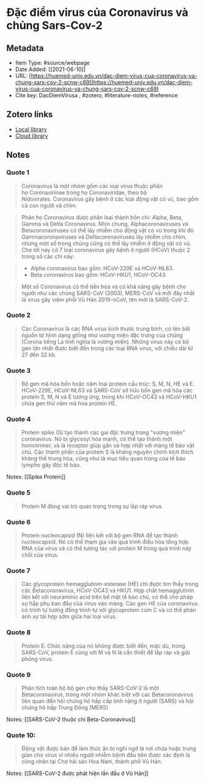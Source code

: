 # Đặc điểm virus của Coronavirus và chủng Sars-Cov-2

## Metadata

* Item Type: #source/webpage 
* Date Added: [[2021-06-10]]
* URL: [https://huemed-univ.edu.vn/dac-diem-virus-cua-coronavirus-va-chung-sars-cov-2-scnw-c69](https://huemed-univ.edu.vn/dac-diem-virus-cua-coronavirus-va-chung-sars-cov-2-scnw-c69)
* Cite key: DacDiemVirusa
, #zotero, #literature-notes, #reference


##  Zotero links
* [Local library](zotero://select/items/1_GSGN6FQ7)
* [Cloud library](http://zotero.org/users/2023153/items/GSGN6FQ7)

## Notes
### Quote 1
> Coronavirus là một nhóm gồm các loại virus thuộc phân họ Coronavirinae trong họ Coronaviridae, theo bộ Nidovirales. Coronavirus gây bệnh ở các loài động vật có vú, bao gồm cả con người và chim.

> Phân họ Coronavirus được phân loại thành bốn chi: Alpha, Beta, Gamma và Delta Coronavirus. Nhìn chung, Alphacoronaviruses và Betacoronaviruses có thể lây nhiễm cho động vật có vú trong khi đó Gammacoronaviruses và Deltacoronaviruses lây nhiễm cho chim, nhưng một số trong chúng cũng có thể lây nhiễm ở động vật có vú. Cho tới nay có 7 loại coronavirus gây bệnh ở người (HCoV) thuộc 2 trong số các chi này:

> + Alpha coronavirus bao gồm: HCoV-229E và HCoV-NL63.
> + Beta coronavirus bao gồm: HCoV-HKU1, HCoV-OC43.

> Một số Coronavirus có thể tiến hóa và có khả năng gây bệnh cho người như các chủng SARS-CoV (2003), MERS-CoV và mới đây nhất là virus gây viêm phổi Vũ Hán 2019-nCoV, tên mới là SARS-CoV-2.

### Quote 2
> Các Coronavirus là các RNA virus kích thước trung bình, có tên bắt nguồn từ hình dạng giống như vương miện đặc trưng của chúng (Corona tiếng La tinh nghĩa là vương miện). Những virus này có bộ gen lớn nhất được biết đến trong các loại RNA virus, với chiều dài từ 27 đến 32 kb.

### Quote 3
> Bộ gen mã hóa bốn hoặc năm loại protein cấu trúc: S, M, N, HE và E. HCoV-229E, HCoV-NL63 và SARS-CoV sở hữu bốn gen mã hóa các protein S, M, N và E tương ứng, trong khi HCoV-OC43 và HCoV-HKU1 chứa gen thứ năm mã hóa protein HE.

### Quote 4
> Protein spike (S) tạo thành các gai đặc trưng trong "vương miện" coronavirus. Nó bị glycosyl hóa mạnh, có thể tạo thành một homotrimer, và là receptor giúp gắn và hợp nhất với màng tế bào vật chủ. Các thành phần của protein S là kháng nguyên chính kích thích kháng thể trung hòa, cũng như là mục tiêu quan trọng của tế bào lympho gây độc tế bào.

Notes:
[[Spike Protein]]

### Quote 5
> Protein M đóng vai trò quan trọng trong sự lắp ráp virus.

### Quote 6
> Protein nucleocapsid (N) liên kết với bộ gen RNA để tạo thành nucleocapsid. Nó có thể tham gia vào quá trình điều hòa tổng hợp RNA của virus và có thể tương tác với protein M trong quá trình nảy chồi của virus.

### Quote 7
> Các glycoprotein hemagglutinin-esterase (HE) chỉ được tìm thấy trong các Betacoronavirus, HCoV-OC43 và HKU1. Hợp chất hemagglutinin liên kết với neuraminic acid trên bề mặt tế bào chủ, có thể cho phép sự hấp phụ ban đầu của virus vào màng. Các gen HE của coronavirus có trình tự tương đồng trình tự với glycoprotein cúm C và có thể phản ánh sự tái hợp sớm giữa hai loại virus.

### Quote 8
> Protein E: Chức năng của nó không được biết đến, mặc dù, trong SARS-CoV, protein E cùng với M và N là cần thiết để lắp ráp và giải phóng virus.

### Quote 9
> Phân tích toàn bộ bộ gen cho thấy SARS-CoV-2 là một Betacoronavirus, trong một nhóm khác biệt với các Betacoronavirus liên quan đến hội chứng hô hấp cấp tính nặng ở người (SARS) và hội chứng hô hấp Trung Đông (MERS)

Notes:
[[SARS-CoV-2 thuộc chi Beta-Coronavirus]]

### Quote 10: 
> Động vật được bán để làm thức ăn bị nghi ngờ là nơi chứa hoặc trung gian cho virus vì nhiều người nhiễm bệnh đầu tiên được xác định là công nhân tại Chợ hải sản Hoa Nam, thành phố Vũ Hán.

Notes:
[[SARS-CoV-2 được phát hiện lần đầu ở Vũ Hán]]

